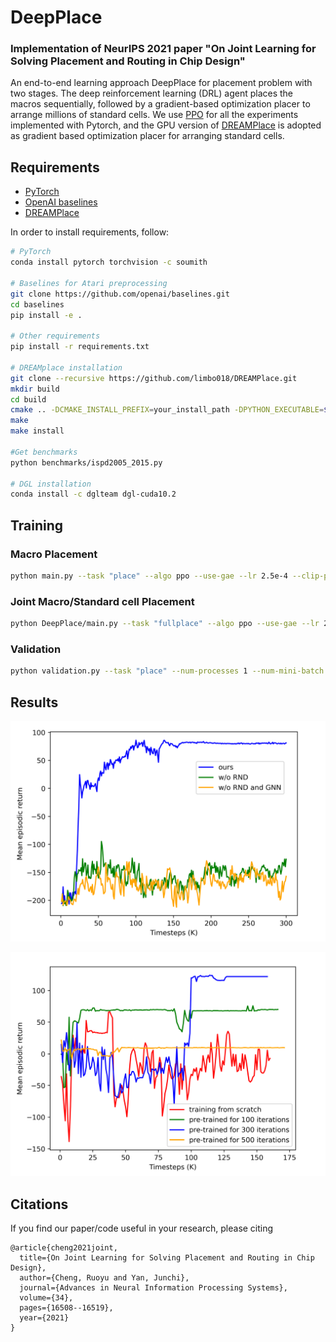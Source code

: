 # DeepPlace

### Implementation of NeurIPS 2021 paper "On Joint Learning for Solving Placement and Routing in Chip Design"
An end-to-end learning approach DeepPlace for placement problem with two stages. The deep reinforcement learning (DRL) agent places the macros sequentially, followed by a gradient-based optimization placer to arrange millions of standard cells. We use [PPO](https://github.com/ikostrikov/pytorch-a2c-ppo-acktr-gail) for all the experiments implemented with Pytorch, and the GPU version of
[DREAMPlace](https://github.com/limbo018/DREAMPlace) is adopted as gradient based optimization placer for arranging standard cells.

## Requirements

* [PyTorch](http://pytorch.org/)
* [OpenAI baselines](https://github.com/openai/baselines)
* [DREAMPlace](https://github.com/limbo018/DREAMPlace)

In order to install requirements, follow:

```bash
# PyTorch
conda install pytorch torchvision -c soumith

# Baselines for Atari preprocessing
git clone https://github.com/openai/baselines.git
cd baselines
pip install -e .

# Other requirements
pip install -r requirements.txt

# DREAMplace installation
git clone --recursive https://github.com/limbo018/DREAMPlace.git
mkdir build 
cd build 
cmake .. -DCMAKE_INSTALL_PREFIX=your_install_path -DPYTHON_EXECUTABLE=$(which python)
make 
make install

#Get benchmarks
python benchmarks/ispd2005_2015.py

# DGL installation
conda install -c dglteam dgl-cuda10.2
```

## Training

### Macro Placement

```bash
python main.py --task "place" --algo ppo --use-gae --lr 2.5e-4 --clip-param 0.1 --value-loss-coef 0.5 --num-processes 1 --num-steps 2840 --num-mini-batch 4 --log-interval 1 --use-linear-lr-decay --entropy-coef 0.01
```

### Joint Macro/Standard cell Placement

```bash
python DeepPlace/main.py --task "fullplace" --algo ppo --use-gae --lr 2.5e-4 --clip-param 0.1 --value-loss-coef 0.5 --num-processes 1 --num-steps 2840 --num-mini-batch 4 --log-interval 1 --use-linear-lr-decay --entropy-coef 0.01
```

### Validation

```bash
python validation.py --task "place" --num-processes 1 --num-mini-batch 1 --num-steps 710 --lr 2.5e-4 --clip-param 0.1 --value-loss-coef 0.5 --entropy-coef 0.01
```

## Results


![pretraining](imgs/ab_fig.png)

![fullplace](imgs/fin_fig2.png)

## Citations

If you find our paper/code useful in your research, please citing
```
@article{cheng2021joint,
  title={On Joint Learning for Solving Placement and Routing in Chip Design},
  author={Cheng, Ruoyu and Yan, Junchi},
  journal={Advances in Neural Information Processing Systems},
  volume={34},
  pages={16508--16519},
  year={2021}
}
```
